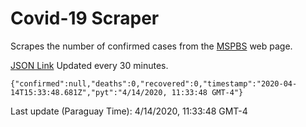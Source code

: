 # Covid-19 Scraper

Scrapes the number of confirmed cases from the [MSPBS](https://www.mspbs.gov.py/covid-19.php) web page.

[JSON Link](https://jmayalag.github.io/covid19-scrape/cases.json)
Updated every 30 minutes.
```
{"confirmed":null,"deaths":0,"recovered":0,"timestamp":"2020-04-14T15:33:48.681Z","pyt":"4/14/2020, 11:33:48 GMT-4"}
```
Last update (Paraguay Time): 4/14/2020, 11:33:48 GMT-4